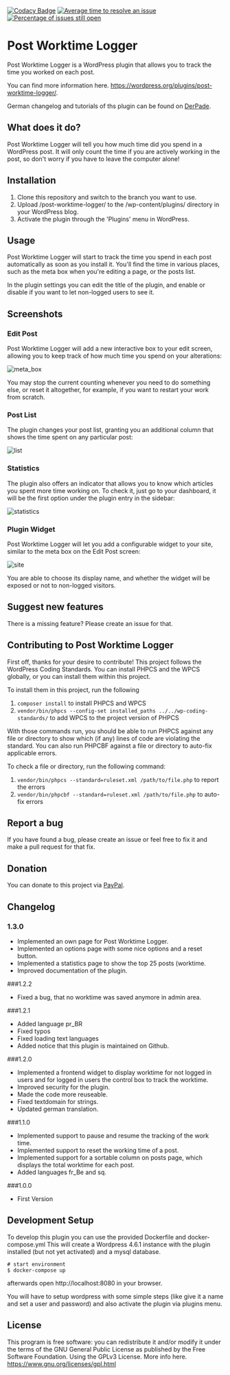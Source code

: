 [![Codacy Badge](https://api.codacy.com/project/badge/Grade/ec1ee9f6188548b1b2694e7ce3298399)](https://www.codacy.com/app/patrick-hausmann/post-worktime-logger?utm_source=github.com&amp;utm_medium=referral&amp;utm_content=blackus3r/post-worktime-logger&amp;utm_campaign=Badge_Grade)
[![Average time to resolve an issue](http://isitmaintained.com/badge/resolution/blackus3r/post-worktime-logger.svg)](http://isitmaintained.com/project/blackus3r/post-worktime-logger "Average time to resolve an issue")
[![Percentage of issues still open](http://isitmaintained.com/badge/open/blackus3r/post-worktime-logger.svg)](http://isitmaintained.com/project/blackus3r/post-worktime-logger "Percentage of issues still open")

# Post Worktime Logger

Post Worktime Logger is a WordPress plugin that allows you to track the time you worked on each post.

You can find more information here. https://wordpress.org/plugins/post-worktime-logger/.

German changelog and tutorials of ths plugin can be found on [DerPade](http://www.derpade.de/series/post-worktime-logger/).

## What does it do?

Post Worktime Logger will tell you how much time did you spend in a WordPress post. It will only count the time if you are actively working in the post, so don't worry if you have to leave the computer alone!

## Installation

1. Clone this repository and switch to the branch you want to use.
2. Upload /post-worktime-logger/ to the /wp-content/plugins/ directory in your WordPress blog.
3. Activate the plugin through the 'Plugins' menu in WordPress.

## Usage

Post Worktime Logger will start to track the time you spend in each post automatically as soon as you install it. You'll find the time in various places, such as the meta box when you're editing a page, or the posts list.

In the plugin settings you can edit the title of the plugin, and enable or disable if you want to let non-logged users to see it.

## Screenshots

### Edit Post

Post Worktime Logger will add a new interactive box to your edit screen, allowing you to keep track of how much time you spend on your alterations:

![meta_box](screenshots/screenshot-1.png)

You may stop the current counting whenever you need to do something else, or reset it altogether, for example, if you want to restart your work from scratch.

### Post List

The plugin changes your post list, granting you an additional column that shows the time spent on any particular post:

![list](screenshots/screenshot-2.png)

### Statistics

The plugin also offers an indicator that allows you to know which articles you spent more time working on. To check it, just go to your dashboard, it will be the first option under the plugin entry in the sidebar:

![statistics](screenshots/screenshot-6.png)

### Plugin Widget

Post Worktime Logger will let you add a configurable widget to your site, similar to the meta box on the Edit Post screen:

![site](screenshots/screenshot-4.png)

You are able to choose its display name, and whether the widget will be exposed or not to non-logged visitors.

## Suggest new features

There is a missing feature? Please create an issue for that.

## Contributing to Post Worktime Logger

First off, thanks for your desire to contribute! This project follows the WordPress Coding Standards. You can install PHPCS and the WPCS globally, or you can install them within this project.

To install them in this project, run the following

1. `composer install` to install PHPCS and WPCS
2. `vendor/bin/phpcs --config-set installed_paths ../../wp-coding-standards/` to add WPCS to the project version of PHPCS

With those commands run, you should be able to run PHPCS against any file or directory to show which (if any) lines of code are violating the standard. You can also run PHPCBF against a file or directory to auto-fix applicable errors.

To check a file or directory, run the following command:

1. `vendor/bin/phpcs --standard=ruleset.xml /path/to/file.php` to report the errors
2. `vendor/bin/phpcbf --standard=ruleset.xml /path/to/file.php` to auto-fix errors

## Report a bug

If you have found a bug, please create an issue or feel free to fix it and make a pull request for that fix.

## Donation
You can donate to this project via
[PayPal](https://www.paypal.com/cgi-bin/webscr?cmd=_s-xclick&hosted_button_id=28WZAXQDXYZ5A).

## Changelog

### 1.3.0
* Implemented an own page for Post Worktime Logger.
* Implemented an options page with some nice options and a reset button.
* Implemented a statistics page to show the top 25 posts (worktime.
* Improved documentation of the plugin.

###1.2.2
* Fixed a bug, that no worktime was saved anymore in admin area.

###1.2.1
* Added language pr_BR
* Fixed typos
* Fixed loading text languages
* Added notice that this plugin is maintained on Github.

###1.2.0
* Implemented a frontend widget to display worktime for not logged in users and for logged in users the control box to track the worktime.
* Improved security for the plugin.
* Made the code more reuseable.
* Fixed textdomain for strings.
* Updated german translation.

###1.1.0
* Implemented support to pause and resume the tracking of the work time.
* Implemented support to reset the working time of a post.
* Implemented support for a sortable column on posts page, which displays the total worktime for each post.
* Added languages fr_Be and sq.

###1.0.0
* First Version

## Development Setup

To develop this plugin you can use the provided Dockerfile and docker-compose.yml
This will create a Wordpress 4.6.1 instance with the plugin installed (but not yet activated) and a mysql database.

```
# start environment
$ docker-compose up
```

afterwards open http://localhost:8080 in your browser.

You will have to setup wordpress with some simple steps (like give it a name and set a user and password) and also activate
the plugin via plugins menu.

## License

This program is free software: you can redistribute it and/or modify
it under the terms of the GNU General Public License as published by
the Free Software Foundation. Using the GPLv3 License. More info here. https://www.gnu.org/licenses/gpl.html
